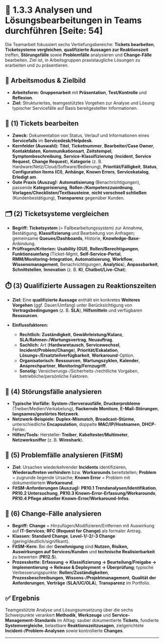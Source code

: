 # 🤝 1.3.3 Analysen und Lösungsbearbeitungen in Teams durchführen [Seite: 54]

Die Teamarbeit fokussiert sechs Vertiefungsbereiche: **Tickets bearbeiten**, **Ticketsysteme vergleichen**, **qualifizierte Aussagen zur Reaktionszeit** treffen, **Störungsfälle** sowie **Problemfälle** analysieren und **Change-Fälle** bearbeiten. Ziel ist, in Arbeitsgruppen praxistaugliche Lösungen zu erarbeiten und zu präsentieren. 

## 🧭 Arbeitsmodus & Zielbild

* **Arbeitsform:** **Gruppenarbeit** mit **Präsentation**, **Test/Kontrolle** und **Reflexion**.
* **Ziel:** Strukturiertes, teamgestütztes Vorgehen zur Analyse und Lösung typischer Servicefälle auf Basis bereitgestellter Informationen. 

## 🎫 (1) Tickets bearbeiten

* **Zweck:** Dokumentation von Status, Verlauf und Informationen eines **Servicefalls** im **Servicedesk/Helpdesk**. 
* **Kernfelder (Auswahl):** **Titel**, **Ticketnummer**, **Bearbeiter/Case Owner**, **Kontaktdaten**, **Kommunikationsart**, **Zeitstempel**, **Symptombeschreibung**, **Service-Klassifizierung** (**Incident**, **Service Request**, **Change Request**), **Kategorie** (z. B. Hardware/Netz/Cloud/Software/Bedienung), **Priorität/Fälligkeit**, **Status**, **Configuration Items (CI)**, **Anhänge**, **Known Errors**, **Servicekatalog**, **Erledigt am**. 
* **Gute Praxis (Auszug):** **Automatisierung** (Benachrichtigungen), passende **Kategorisierung**, **Rollen-/Kompetenzzuordnung**, **Vorlagen/Checklisten/Textbausteine**, **nicht vorschnell schließen** (Kundenbestätigung), **Transparenz** gegenüber Kunden. 

## 🗂️ (2) Ticketsysteme vergleichen

* **Begriff:** **Ticketsystem** (= Fallbearbeitungssystem) zur Annahme, Bestätigung, **Klassifizierung** und Bearbeitung von Anfragen; gemeinsame **Queues/Dashboards**, Historie, **Knowledge-Base**-Anbindung. 
* **Prüffragen/Kriterien:** **Usability (GUI)**, **Rollen/Berechtigungen**, **Funktionsumfang** (Ticket-Mgmt, **Self-Service-Portal**, **RMM/Monitoring-Integration**, **Automatisierung**, **Workflow**, **Wissensmanagement**, Benachrichtigungen, **Analytics**), **Anpassbarkeit**, **Schnittstellen**, **Innovation** (z. B. **KI**, **Chatbot/Live-Chat**). 

## ⏱️ (3) Qualifizierte Aussagen zu Reaktionszeiten

* **Ziel:** Eine **qualifizierte Aussage** enthält ein konkretes **Weiteres Vorgehen** (ggf. Dauer/Umfang) unter Berücksichtigung von **Vertragsbedingungen** (z. B. **SLA**), **Hilfsmitteln** und verfügbaren **Ressourcen**. 
* **Einflussfaktoren:**

  * **Rechtlich:** **Zuständigkeit**, **Gewährleistung/Kulanz**, **SLA**/**Rahmen-/Wartungsvertrag**, **Neuauftrag**.
  * **Sachlich:** Art (**Hardwaretausch**, **Servicewechsel**, **Incident/Problem/Change**), **Priorität/Eskalation**, **Lösungs-/Ersatzteilverfügbarkeit**, **Workaround**-Option.
  * **Organisatorisch:** **Ressourcen**, **Wartungszyklen**, **Kalender**, **Ansprechpartner**, **Monitoring/Fernzugriff**.
  * **Sonstig:** Versicherungs-/Sicherheits-/rechtliche Vorgaben, betriebliche/persönliche Faktoren. 

## 🚨 (4) Störungsfälle analysieren

* **Typische Vorfälle:** **System-/Serverausfälle**, **Druckerprobleme** (Treiber/Medien/Verkabelung), **flackernde Monitore**, **E-Mail-Störungen**, **langsames/gestörtes Netzwerk**.
* **Netzwerk-Beispiele:** **Duplex-Mismatch**, **Broadcast-Stürme**, unterschiedliche **Encapsulation**, doppelte **MAC/IP/Hostnamen**, **DHCP**-Fehler.
* **Hilfen/Tools:** Hersteller-**Treiber**, **Kabeltester/Multimeter**, **Netzwerksniffer** (z. B. **Wireshark**).

## 🧩 (5) Problemfälle analysieren (FitSM)

* **Ziel:** Ursachen wiederkehrender **Incidents** identifizieren, **Wiederauftreten verhindern** bzw. **Workarounds** bereitstellen; **Problem** = zugrunde liegende Ursache; **Known Error** = Problem mit dokumentiertem **Workaround**. 
* **FitSM-Anforderungen (Auszug):** **PR10.1** **Trendanalysen/Identifikation**, **PR10.2 Untersuchung**, **PR10.3 Known-Error-Erfassung/Workarounds**, **PR10.4 Pflege aktueller Known-Error/Workaround-Infos**. 

## 🔄 (6) Change-Fälle analysieren

* **Begriff:** **Change** = Hinzufügen/Modifizieren/Entfernen mit Auswirkung auf **IT-Services**; **RFC (Request for Change)** als formaler Antrag.
* **Klassen:** **Standard Change**, **Level-1/-2/-3 Change** (gering/deutlich/signifikant).
* **FitSM-Kern:** Bei der **Genehmigung** sind **Nutzen, Risiken, Auswirkungen auf Services/Kunden** und **technische Realisierbarkeit** zu bewerten (**PR12.5**).
* **Prozesskette:** **Erfassung → Klassifizierung → Beurteilung/Freigabe → Implementierung → Release & Deployment → Überprüfung**; typische Verbesserungspunkte: **Rollen/Zuständigkeiten**, **Prozessbeschreibungen**, **Wissens-/Projektmanagement**, **Qualität der Anforderungen**, **Verträge** (**SLA/UC/OLA**), **Transparenz** im Portfolio.

## ✅ Ergebnis

Teamgestützte Analyse und Lösungsumsetzung über die sechs Schwerpunkte verankert **Methodik**, **Werkzeuge** und **Service-Management-Standards** im Alltag: sauber dokumentierte **Tickets**, fundierte **Systemvergleiche**, belastbare **Reaktionszeitzusagen**, zielgerichtete **Incident-/Problem-Analysen** sowie kontrollierte **Changes**. 


---
